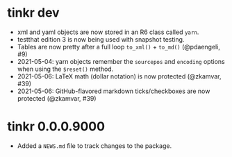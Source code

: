 # tinkr dev

* xml and yaml objects are now stored in an R6 class called `yarn`.
* testthat edition 3 is now being used with snapshot testing.
* Tables are now pretty after a full loop `to_xml()` + `to_md()` (@pdaengeli, #9)
* 2021-05-04: yarn objects remember the `sourcepos` and `encoding` options 
  when using the `$reset()` method.
* 2021-05-06: LaTeX math (dollar notation) is now protected (@zkamvar, #39)
* 2021-05-06: GitHub-flavored markdown ticks/checkboxes are now protected 
  (@zkamvar, #39)

# tinkr 0.0.0.9000

* Added a `NEWS.md` file to track changes to the package.
